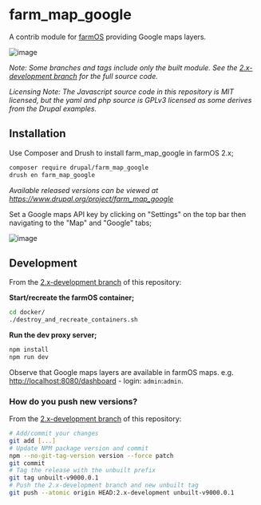 # farm_map_google

A contrib module for [farmOS](https://farmos.org/) providing Google maps layers.

![image](https://user-images.githubusercontent.com/30754460/122650561-88244300-d0e8-11eb-8af8-893952e2bbda.png)

*Note: Some branches and tags include only the built module. See the [2.x-development branch][2.x-development branch] for the full source code.*

*Licensing Note: The Javascript source code in this repository is MIT licensed, but the yaml and php source is GPLv3 licensed as some derives from the Drupal examples.*

## Installation

Use Composer and Drush to install farm_map_google in farmOS 2.x;

```sh
composer require drupal/farm_map_google
drush en farm_map_google
```

*Available released versions can be viewed at https://www.drupal.org/project/farm_map_google*

Set a Google maps API key by clicking on "Settings" on the top bar then navigating to the "Map" and "Google" tabs;

![image](https://user-images.githubusercontent.com/30754460/122650472-059b8380-d0e8-11eb-8db1-40341b506f16.png)

## Development

From the [2.x-development branch][2.x-development branch] of this repository:

**Start/recreate the farmOS container;**

```sh
cd docker/
./destroy_and_recreate_containers.sh
```

**Run the dev proxy server;**

```sh
npm install
npm run dev
```

Observe that Google maps layers are available in farmOS maps. e.g. [http://localhost:8080/dashboard](http://localhost:8080/dashboard) - login: `admin`:`admin`.

### How do you push new versions?

From the [2.x-development branch][2.x-development branch] of this repository:

```sh
# Add/commit your changes
git add [...]
# Update NPM package version and commit
npm --no-git-tag-version version --force patch
git commit
# Tag the release with the unbuilt prefix
git tag unbuilt-v9000.0.1
# Push the 2.x-development branch and new unbuilt tag
git push --atomic origin HEAD:2.x-development unbuilt-v9000.0.1
```

[2.x-development branch]: https://github.com/symbioquine/farm_map_google/tree/2.x-development
